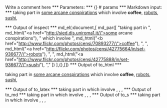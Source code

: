 Write a comment here
*** Parameters: ***
{} # params 
*** Markdown input: ***
taking part in <a href="http://sied.dis.uniroma1.it/">some arcane conspirations</a> which
involve <b href="http://www.flickr.com/photos/censi/70893277/">coffee</b>, 
<a href="http://flickr.com/photos/censi/42775664/in/set-936677/">robots</a>,
<a href="http://www.flickr.com/photos/censi/42775888/in/set-936677/">sushi</a>,

*** Output of inspect ***
md_el(:document,[
	md_par([
		"taking part in ",
		md_html("<a href=\"http://sied.dis.uniroma1.it/\">some arcane conspirations</a>"),
		" which involve ",
		md_html("<b href=\"http://www.flickr.com/photos/censi/70893277/\">coffee</b>"),
		", ",
		md_html("<a href=\"http://flickr.com/photos/censi/42775664/in/set-936677/\">robots</a>"),
		", ",
		md_html("<a href=\"http://www.flickr.com/photos/censi/42775888/in/set-936677/\">sushi</a>"),
		","
	])
],{},[])
*** Output of to_html ***
<p>taking part in <a href='http://sied.dis.uniroma1.it/'>some arcane conspirations</a> which involve <b href='http://www.flickr.com/photos/censi/70893277/'>coffee</b>, <a href='http://flickr.com/photos/censi/42775664/in/set-936677/'>robots</a>, <a href='http://www.flickr.com/photos/censi/42775888/in/set-936677/'>sushi</a>,</p>
*** Output of to_latex ***
taking part in  which involve , , ,
*** Output of to_md ***
taking part in which involve , , ,
*** Output of to_s ***
taking part in  which involve , , ,
